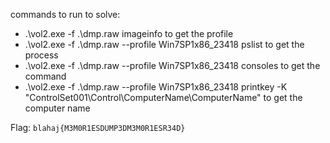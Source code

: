 commands to run to solve:
- .\vol2.exe -f .\dmp.raw imageinfo to get the profile
- .\vol2.exe -f .\dmp.raw --profile Win7SP1x86_23418 pslist to get the process
- .\vol2.exe -f .\dmp.raw --profile Win7SP1x86_23418 consoles to get the command
- .\vol2.exe -f .\dmp.raw --profile Win7SP1x86_23418 printkey -K "ControlSet001\Control\ComputerName\ComputerName" to get the computer name

Flag: `blahaj{M3M0R1ESDUMP3DM3M0R1ESR34D}`